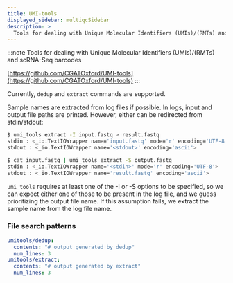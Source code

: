 ```yaml
---
title: UMI-tools
displayed_sidebar: multiqcSidebar
description: >
  Tools for dealing with Unique Molecular Identifiers (UMIs)/(RMTs) and scRNA-Seq barcodes
---
```


<!--
~~~~~ DO NOT EDIT ~~~~~
This file is autogenerated from the MultiQC module python docstring.
Do not edit the markdown, it will be overwritten.

File path for the source of this content: multiqc/modules/umitools/umitools.py
~~~~~~~~~~~~~~~~~~~~~~~
-->

:::note
Tools for dealing with Unique Molecular Identifiers (UMIs)/(RMTs) and scRNA-Seq barcodes

[https://github.com/CGATOxford/UMI-tools](https://github.com/CGATOxford/UMI-tools)
:::

Currently, `dedup` and `extract` commands are supported.

Sample names are extracted from log files if possible. In logs, input and output file paths are printed.
However, either can be redirected from stdin/stdout:

```bash
$ umi_tools extract -I input.fastq > result.fastq
stdin : <_io.TextIOWrapper name='input.fastq' mode='r' encoding='UTF-8'>
stdout : <_io.TextIOWrapper name='<stdout>' encoding='ascii'>
```

```bash
$ cat input.fastq | umi_tools extract -S output.fastq
stdin : <_io.TextIOWrapper name='<stdin>' mode='r' encoding='UTF-8'>
stdout : <_io.TextIOWrapper name='result.fastq' encoding='ascii'>
```

`umi_tools` requires at least one of the -I or -S options to be specified, so we can expect either
one of those to be present in the log file, and we guess prioritizing the output file name. If this
assumption fails, we extract the sample name from the log file name.

### File search patterns

```yaml
umitools/dedup:
  contents: "# output generated by dedup"
  num_lines: 3
umitools/extract:
  contents: "# output generated by extract"
  num_lines: 3
```
